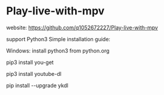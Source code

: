 # Play-live-with-mpv

website: https://github.com/q1052672227/Play-live-with-mpv

support Python3
Simple installation guide:

Windows:
install python3 from python.org

pip3 install you-get 

pip3 install youtube-dl

pip install --upgrade ykdl
